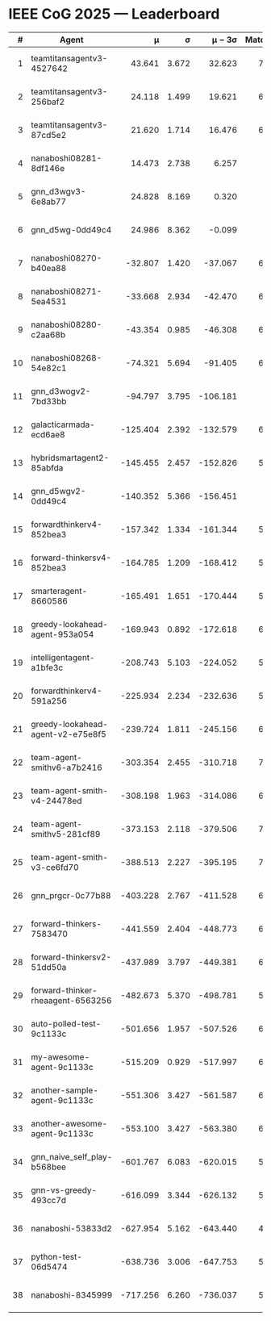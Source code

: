 # IEEE CoG 2025 — Leaderboard

| # | Agent | μ | σ | μ − 3σ | Matches | Updated |
|---:|---|---:|---:|---:|---:|---|
| 1 | teamtitansagentv3-4527642 | 43.641 | 3.672 | 32.623 | 7096 | 2025-08-30 09:59 |
| 2 | teamtitansagentv3-256baf2 | 24.118 | 1.499 | 19.621 | 6656 | 2025-08-30 09:59 |
| 3 | teamtitansagentv3-87cd5e2 | 21.620 | 1.714 | 16.476 | 6300 | 2025-08-30 09:59 |
| 4 | nanaboshi08281-8df146e | 14.473 | 2.738 | 6.257 | 276 | 2025-08-30 09:59 |
| 5 | gnn_d3wgv3-6e8ab77 | 24.828 | 8.169 | 0.320 | 138 | 2025-08-30 09:59 |
| 6 | gnn_d5wg-0dd49c4 | 24.986 | 8.362 | -0.099 | 120 | 2025-08-30 09:59 |
| 7 | nanaboshi08270-b40ea88 | -32.807 | 1.420 | -37.067 | 6900 | 2025-08-30 09:59 |
| 8 | nanaboshi08271-5ea4531 | -33.668 | 2.934 | -42.470 | 6838 | 2025-08-30 09:59 |
| 9 | nanaboshi08280-c2aa68b | -43.354 | 0.985 | -46.308 | 6178 | 2025-08-30 09:59 |
| 10 | nanaboshi08268-54e82c1 | -74.321 | 5.694 | -91.405 | 6300 | 2025-08-30 09:59 |
| 11 | gnn_d3wogv2-7bd33bb | -94.797 | 3.795 | -106.181 | 274 | 2025-08-30 09:59 |
| 12 | galacticarmada-ecd6ae8 | -125.404 | 2.392 | -132.579 | 6260 | 2025-08-30 09:59 |
| 13 | hybridsmartagent2-85abfda | -145.455 | 2.457 | -152.826 | 5796 | 2025-08-30 09:59 |
| 14 | gnn_d5wgv2-0dd49c4 | -140.352 | 5.366 | -156.451 | 226 | 2025-08-30 09:59 |
| 15 | forwardthinkerv4-852bea3 | -157.342 | 1.334 | -161.344 | 5512 | 2025-08-30 09:59 |
| 16 | forward-thinkersv4-852bea3 | -164.785 | 1.209 | -168.412 | 5339 | 2025-08-30 09:59 |
| 17 | smarteragent-8660586 | -165.491 | 1.651 | -170.444 | 5424 | 2025-08-30 09:59 |
| 18 | greedy-lookahead-agent-953a054 | -169.943 | 0.892 | -172.618 | 6148 | 2025-08-30 09:59 |
| 19 | intelligentagent-a1bfe3c | -208.743 | 5.103 | -224.052 | 5775 | 2025-08-30 09:59 |
| 20 | forwardthinkerv4-591a256 | -225.934 | 2.234 | -232.636 | 5410 | 2025-08-30 09:59 |
| 21 | greedy-lookahead-agent-v2-e75e8f5 | -239.724 | 1.811 | -245.156 | 6540 | 2025-08-30 09:59 |
| 22 | team-agent-smithv6-a7b2416 | -303.354 | 2.455 | -310.718 | 7000 | 2025-08-30 09:59 |
| 23 | team-agent-smith-v4-24478ed | -308.198 | 1.963 | -314.086 | 6398 | 2025-08-30 09:59 |
| 24 | team-agent-smithv5-281cf89 | -373.153 | 2.118 | -379.506 | 7140 | 2025-08-30 09:59 |
| 25 | team-agent-smith-v3-ce6fd70 | -388.513 | 2.227 | -395.195 | 7658 | 2025-08-30 09:59 |
| 26 | gnn_prgcr-0c77b88 | -403.228 | 2.767 | -411.528 | 6210 | 2025-08-30 09:59 |
| 27 | forward-thinkers-7583470 | -441.559 | 2.404 | -448.773 | 6780 | 2025-08-30 09:59 |
| 28 | forward-thinkersv2-51dd50a | -437.989 | 3.797 | -449.381 | 6208 | 2025-08-30 09:59 |
| 29 | forward-thinker-rheaagent-6563256 | -482.673 | 5.370 | -498.781 | 5768 | 2025-08-30 09:59 |
| 30 | auto-polled-test-9c1133c | -501.656 | 1.957 | -507.526 | 6720 | 2025-08-30 09:59 |
| 31 | my-awesome-agent-9c1133c | -515.209 | 0.929 | -517.997 | 6720 | 2025-08-30 09:59 |
| 32 | another-sample-agent-9c1133c | -551.306 | 3.427 | -561.587 | 6820 | 2025-08-30 09:59 |
| 33 | another-awesome-agent-9c1133c | -553.100 | 3.427 | -563.380 | 6460 | 2025-08-30 09:59 |
| 34 | gnn_naive_self_play-b568bee | -601.767 | 6.083 | -620.015 | 5560 | 2025-08-30 09:59 |
| 35 | gnn-vs-greedy-493cc7d | -616.099 | 3.344 | -626.132 | 5400 | 2025-08-30 09:59 |
| 36 | nanaboshi-53833d2 | -627.954 | 5.162 | -643.440 | 4960 | 2025-08-30 09:59 |
| 37 | python-test-06d5474 | -638.736 | 3.006 | -647.753 | 5680 | 2025-08-30 09:59 |
| 38 | nanaboshi-8345999 | -717.256 | 6.260 | -736.037 | 5890 | 2025-08-30 09:59 |
